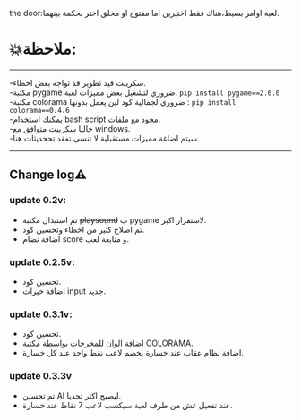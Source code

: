 the door:لعبة اوامر بسيط،هناك فقط اختيرين اما مفتوح او مخلق اختر بحكمة بينهما.
<h1>💥ملاحظة:</h1>
<hr>
-سكريبت قيد تطوير قد تواجه بعض اخطاء.
<br>
-مكتبة pygame ضروري لتشغيل بعض مميزات لعبة.
<code>pip install pygame==2.6.0</code>
<br>
-مكتبة colorama ضروري لجمالية كود لين يعمل بدونها :
<code>pip install colorama==0.4.6</code>
<br>
-يمكنك استخدام bash script مجود مع ملفات.
<br>
-حاليا سكريبت متوافق مع windows.

<br>
-سيتم اضاغة مميزات مستقبلية لا تنسى تفقد تححديثات هنا.
<br>
<hr>

<section>
  <h1>Change log⚠</h1>
  <h3>update 0.2v:</h3>
  <ul>
    <li>تم استبدال مكتبة <del>playsound</del> ب pygame لاستقرار اكبر.</li>
    <li>تم اصلاح كثير من اخطاء وتحسين كود.</li>
    <li>اضافة نضام score و متابعة لعب.</li>
  </ul>
</section>

<section>
  <h3>update 0.2.5v:</h3>
  <ul>
    <li>تحسين كود.</li>
    <li>اضافة خيرات input جديد.</li>
  </ul>
</section>

<section>
  <h3>update 0.3.1v:</h3>
  <ul>
    <li>تحسين كود.</li>
    <li>اضافة الوان للمخرجات بواسطة مكتبة COLORAMA.</li>
    <li>اضافة نظام عقاب عند خسارة يخصم لاعب نقط واحد عند كل خسارة.</li>
  </ul>
</section>

<section>
  <h3>update 0.3.3v</h3>
  <ul>
    <li>تم تحسين AI ليصبح اكثر تحديا.</li>
    <LI>عند تفعيل غش من طرف لعبة سيكسب لاعب 7 نقاط عند خسارة.</LI>
  </ul>
</section>

